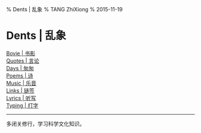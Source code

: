 % Dents | 乱象
% TANG ZhiXiong
% 2015-11-19

Dents | 乱象
============

<!--
<div class="posts">
#. [Bovie | 书影](douban.html)
#. [Music | 乐音](xiami.html)
#. [Links | 链签](links.html)
#. [Reads | 斋读](reads.html)
</div>-->

<div id="buckets">

<div><a href="douban.html">Bovie | 书影</a></div>
<!--
<div><a href="xiami.html">Music | 乐音</a></div>
-->
<div><a href="quotes.html">Quotes | 言论</a></div>
<div><a href="days.html">Days | 匆匆</a></div>
<div><a href="poems.html">Poems | 诗</a></div>
<div><a href="xiami.html">Music | 乐音</a></div>
<div><a href="links.html">Links | 链签</a></div>
<div><a href="lyrics.html">Lyrics | 听写</a></div>
<div><a href="typing.html">Typing | 打字</a></div>

</div>

---

多闭关修行，学习科学文化知识。
